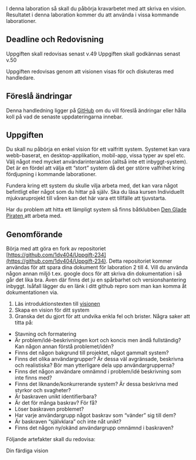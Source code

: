 I denna laboration så skall du påbörja kravarbetet med att skriva en vision. Resultatet i denna laboration kommer du att använda i vissa kommande laborationer.

## Deadline och Redovisning

Uppgiften skall redovisas senast v.49
Uppgiften skall godkännas senast v.50

Uppgiften redovisas genom att visionen visas för och diskuteras med handledare.

## Föreslå ändringar

Denna handledning ligger på [GitHub](https://github.com/1dv404/Laborationer) om du vill föreslå ändringar eller hålla koll på vad de senaste uppdateringarna innebar.

## Uppgiften

Du skall nu påbörja en enkel vision för ett valfritt system. Systemet kan vara webb-baserat, en desktop-applikation, mobil-app, vissa typer av spel etc. Välj något med mycket användarinteraktion (alltså inte ett inbyggt-system). Det är en fördel att välja ett “stort” system då det ger större valfrihet kring fördjupning i kommande laborationer.

Fundera kring ett system du skulle vilja arbeta med, det kan vara något befintligt eller något som du hittar på själv. Ska du läsa kursen Individuellt mjukvaruprojekt till våren kan det här vara ett tillfälle att tjuvstarta.

Har du problem att hitta ett lämpligt system så finns båtklubben [Den Glade Piraten ](://coursepress.lnu.se/kurs/iterativ-mjukvaruutveckling/laborationer/l02-vision/den-glade-piraten/) att arbeta med.

## Genomförande

Börja med att göra en fork av repositoriet [https://github.com/1dv404/Uppgift-234](https://github.com/1dv404/Uppgift-234).
Detta repositoriet kommer användas för att spara dina dokument för laboration 2 till 4.
Vill du använda någon annan miljö t.ex. google docs för att skriva din dokumentation i så går det lika bra.
Även där finns det ju en spårbarhet och versionshantering inbyggt. Isåfall lägger du en länk i ditt github repro som man kan komma åt dokumentationen via. 

1. Läs introduktionstexten till [visionen](://coursepress.lnu.se/kurs/iterativ-mjukvaruutveckling/laborationer/l02-vision/vision/)
2. Skapa en vision för ditt system
3. Granska det du gjort för att undvika enkla fel och brister. Några saker att titta på:

* Stavning och formatering
* Är problem/idé-beskrivningen kort och koncis men ändå fullständig? Kan någon annan förstå problemet/idén?
* Finns det någon bakgrund till projektet, något gammalt system?
* Finns det olika användargrupper? Är dessa väl avgränsade, beskrivna och realistiska? Bör man ytterligare dela upp användargrupperna?
* Finns det någon användare omnämnd i problem/idé beskrivning som inte finns med?
* Finns det liknande/konkurrerande system? Är dessa beskrivna med styrkor och svagheter?
* Är baskraven unikt identifierbara?
* Är det för många baskrav? För få?
* Löser baskraven problemet?
* Har varje användargrupp något baskrav som “vänder” sig till dem?
* Är baskraven “självklara” och inte nåt unikt?
* Finns det någon ny/okänd användargrupp omnämnd i baskraven?

Följande artefakter skall du redovisa:

Din färdiga vision
